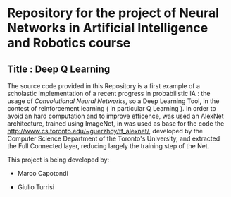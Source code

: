 # Repository for the project of Neural Networks in Artificial Intelligence and Robotics course
## Title : **Deep Q Learning**

The source code provided in this Repository is a first example of a scholastic implementation
of a recent progress in probabilistic IA : the usage of *Convolutional Neural Networks*, so a
Deep Learning Tool, in the contest of reinforcement learning ( in particular Q Learning ).
In order to avoid an hard computation and to improve efficence, was used an AlexNet architecture, trained using ImageNet, in was used as base for the code the http://www.cs.toronto.edu/~guerzhoy/tf_alexnet/, developed by the Computer Science Department of the Toronto's University, and extracted the Full Connected layer, reducing largely the training step of the Net.

This project is being developed by:

- Marco Capotondi

- Giulio Turrisi
